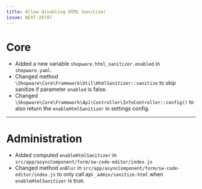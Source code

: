 ```yaml
---
title: Allow disabling HTML Sanitizer
issue: NEXT-28707
---
```

# Core
* Added a new variable `shopware.html_sanitizer.enabled` in `shopware.yaml`.
* Changed method `\Shopware\Core\Framework\Util\HtmlSanitizer::sanitize` to skip sanitize if parameter `enabled` is false.
* Changed `\Shopware\Core\Framework\Api\Controller\InfoController::config()` to also return the `enableHtmlSanitizer` in settings config.
___
# Administration
* Added computed `enableHtmlSanitizer` in `src/app/asyncComponent/form/sw-code-editor/index.js`
* Changed method `onBlur` in `src/app/asyncComponent/form/sw-code-editor/index.js` to only call api `_admin/sanitize-html` when `enableHtmlSanitizer` is true.
